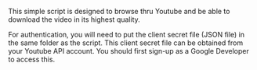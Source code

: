 This simple script is designed to browse thru Youtube and be able to download the video in its highest quality.

For authentication, you will need to put the client secret file (JSON file) in the same folder as the script. This client secret file can be obtained from your Youtube API account. You should first sign-up as a Google Developer to access this.